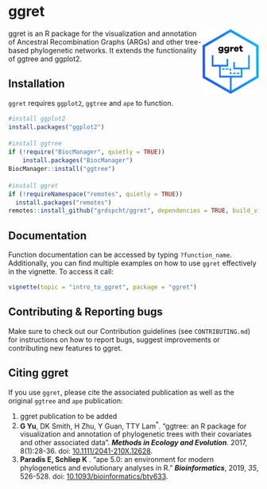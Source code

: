 # ggret

<img align="right" width="113" height="130" src="man/figures/ggret_logo.png">
<!-- badges: start --> <!-- badges: end -->

ggret is an R package for the visualization and annotation of Ancestral
Recombination Graphs (ARGs) and other tree-based phylogenetic networks.
It extends the functionality of ggtree and ggplot2.

## Installation

`ggret` requires `ggplot2`, `ggtree` and `ape` to function.

``` r
#install ggplot2
install.packages("ggplot2")

#install ggtree
if (!require("BiocManager", quietly = TRUE))
    install.packages("BiocManager")
BiocManager::install("ggtree")

#install ggret
if (!requireNamespace("remotes", quietly = TRUE))
  install.packages("remotes")
remotes::install_github("grdspcht/ggret", dependencies = TRUE, build_vignettes = TRUE)
```

## Documentation

Function documentation can be accessed by typing `?function_name`.
Additionally, you can find multiple examples on how to use `ggret`
effectively in the vignette. To access it call:

``` r
vignette(topic = "intro_to_ggret", package = "ggret")
```


## Contributing & Reporting bugs
Make sure to check out our Contribution guidelines (see `CONTRIBUTING.md`) for instructions on how to report bugs, suggest improvements or contributing new features to ggret.

## Citing ggret

If you use `ggret`, please cite the associated publication as well as
the original `ggtree` and `ape` publication:

1.  ggret publication to be added
2.  **G Yu**, DK Smith, H Zhu, Y Guan, TTY Lam<sup>\*</sup>. “ggtree: an
    R package for visualization and annotation of phylogenetic trees
    with their covariates and other associated data”. ***Methods in
    Ecology and Evolution***. 2017, 8(1):28-36. doi:
    [10.1111/2041-210X.12628](https://doi.org/10.1111/2041-210X.12628).
3.  **Paradis E, Schliep K** . “ape 5.0: an environment for modern
    phylogenetics and evolutionary analyses in R.” ***Bioinformatics***,
    2019, *35*, 526-528. doi:
    [10.1093/bioinformatics/bty633](URL:%20https://doi.org/10.1093/bioinformatics/bty633).
